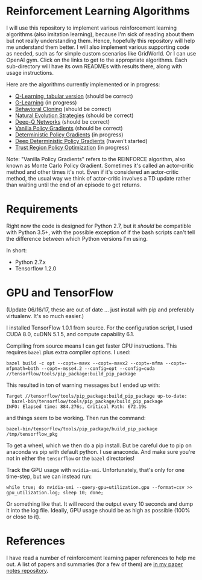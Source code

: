 # Reinforcement Learning Algorithms

I will use this repository to implement various reinforcement learning
algorithms (also imitation learning), because I'm sick of reading about them but
not really understanding them.  Hence, hopefully this repository will help me
understand them better. I will also implement various supporting code as needed,
such as for simple custom scenarios like GridWorld. Or I can use OpenAI gym.
Click on the links to get to the appropriate algorithms. Each sub-directory will
have its own READMEs with results there, along with usage instructions.

Here are the algorithms currently implemented or in progress:

- [Q-Learning, tabular version](https://github.com/DanielTakeshi/rl_algorithms/tree/master/q_learning) (should be correct)
- [G-Learning](https://github.com/DanielTakeshi/rl_algorithms/tree/master/g_learning) (in progress)
- [Behavioral Cloning](https://github.com/DanielTakeshi/rl_algorithms/tree/master/bc) (should be correct)
- [Natural Evolution Strategies](https://github.com/DanielTakeshi/rl_algorithms/tree/master/es) (should be correct)
- [Deep-Q Networks](https://github.com/DanielTakeshi/rl_algorithms/tree/master/dqn) (should be correct)
- [Vanilla Policy Gradients](https://github.com/DanielTakeshi/rl_algorithms/tree/master/vpg) (should be correct)
- [Deterministic Policy Gradients](https://github.com/DanielTakeshi/rl_algorithms/tree/master/dpg) (in progress)
- [Deep Deterministic Policy Gradients](https://github.com/DanielTakeshi/rl_algorithms/tree/master/ddpg) (haven't started)
- [Trust Region Policy Optimization](https://github.com/DanielTakeshi/rl_algorithms/tree/master/trpo) (in progress)

Note: "Vanilla Policy Gradients" refers to the REINFORCE algorithm, also known
as Monte Carlo Policy Gradient. Sometimes it's called an actor-critic method
and other times it's not. Even if it's considered an actor-critic method, the
usual way we think of actor-critic involves a TD update rather than waiting
until the end of an episode to get returns.


# Requirements

Right now the code is designed for Python 2.7, but it *should* be compatible
with Python 3.5+, with the possible exception of if the bash scripts can't tell
the difference between which Python versions I'm using.

In short:

- Python 2.7.x
- Tensorflow 1.2.0


# GPU and TensorFlow 

(Update 06/16/17, these are out of date ... just install with pip and preferably
virtualenv. It's so much easier.)

I installed TensorFlow 1.0.1 from source.  For the configuration script, I used
CUDA 8.0, cuDNN 5.1.5, and compute capability 6.1.

Compiling from source means I can get faster CPU instructions. This requires
`bazel` plus extra compiler options. I used:

```
bazel build -c opt --copt=-mavx --copt=-mavx2 --copt=-mfma --copt=-mfpmath=both --copt=-msse4.2 --config=opt --config=cuda //tensorflow/tools/pip_package:build_pip_package
```

This resulted in ton of warning messages but I ended up with:

```
Target //tensorflow/tools/pip_package:build_pip_package up-to-date:
  bazel-bin/tensorflow/tools/pip_package/build_pip_package
INFO: Elapsed time: 884.276s, Critical Path: 672.19s
```

and things seem to be working. Then run the command:

```
bazel-bin/tensorflow/tools/pip_package/build_pip_package /tmp/tensorflow_pkg
```

To get a wheel, which we then do a pip install. But be careful due to pip on
anaconda vs pip with default python. I use anaconda. And make sure you're not in
either the `tensorflow` or the `bazel` directories!

Track the GPU usage with `nvidia-smi`. Unfortunately, that's only for one
time-step, but we can instead run:

```
while true; do nvidia-smi --query-gpu=utilization.gpu --format=csv >> gpu_utilization.log; sleep 10; done;
```

Or something like that. It will record the output every 10 seconds and dump it
into the log file. Ideally, GPU usage should be as high as possible (100% or
close to it).

# References

I have read a number of reinforcement learning paper references to help me out.
A list of papers and summaries (for a few of them) are [in my paper notes
repository](https://github.com/DanielTakeshi/Paper_Notes).
